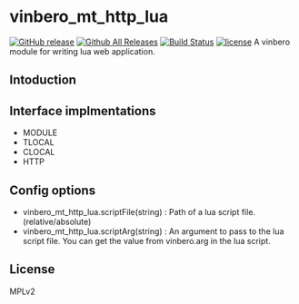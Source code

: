 # vinbero_mt_http_lua
[![GitHub release](http://img.shields.io/github/release/vinbero/vinbero_mt_http_lua.svg)](https://github.com/vinbero/vinbero_mt_http_lua/releases)
[![Github All Releases](http://img.shields.io/github/downloads/vinbero/vinbero_mt_http_lua/total.svg)](https://github.com/vinbero/vinbero_mt_http_lua/releases)
[![Build Status](https://travis-ci.org/vinbero/vinbero_mt_http_lua.svg?branch=master)](https://travis-ci.org/vinbero/vinbero_mt_http_lua)
[![license](http://img.shields.io/github/license/vinbero/vinbero_mt_http_lua.svg)](https://raw.githubusercontent.com/vinbero/vinbero_mt_http_lua/master/LICENSE)
A vinbero module for writing lua web application.

## Intoduction

## Interface implmentations
- MODULE
- TLOCAL
- CLOCAL
- HTTP

## Config options
- vinbero_mt_http_lua.scriptFile(string) : Path of a lua script file. (relative/absolute)
- vinbero_mt_http_lua.scriptArg(string) : An argument to pass to the lua script file. You can get the value from vinbero.arg in the lua script.

## License
MPLv2
